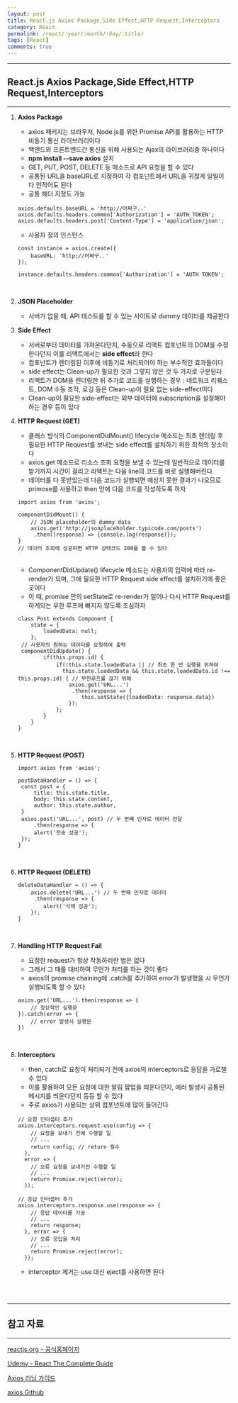```yaml
---
layout: post
title: React.js Axios Package,Side Effect,HTTP Request,Interceptors
category: React
permalink: /react/:year/:month/:day/:title/
tags: [React]
comments: true
---
```


---

## React.js Axios Package,Side Effect,HTTP Request,Interceptors

---

1. **Axios Package**

   - axios 패키지는 브라우저, Node.js를 위한 Promise API를 활용하는 HTTP 비동기 통신 라이브러리이다
   - 백엔드와 프론트엔드간 통신을 위해 사용되는 Ajax의 라이브러리중 하나이다
   - **npm install --save axios** 설치
   - GET, PUT, POST, DELETE 등 메소드로 API 요청을 할 수 있다
   - 공통된 URL을 baseURL로 지정하여 각 컴포넌트에서 URL을 귀찮게 일일이 다 안적어도 된다
   - 공통 헤더 지정도 가능

   ```react
   axios.defaults.baseURL = 'http://어쩌구..'
   axios.defaults.headers.common['Authorization'] = 'AUTH_TOKEN';
   axios.defaults.headers.post['Content-Type'] = 'application/json';
   ```

   - 사용자 정의 인스턴스

   ```react
   const instance = axios.create({
       baseURL: 'http;//어쩌구..'
   });

   instance.defaults.headers.common['Authorization'] = 'AUTH TOKEN';
   ```

   <br>

2. **JSON Placeholder**

   - 서버가 없을 때, API 테스트를 할 수 있는 사이트로 dummy 데이터를 제공한다

3. **Side Effect**

   - 서버로부터 데이터를 가져온다던지, 수동으로 리액트 컴포넌트의 DOM을 수정한다던지 이를 리액트에서는 **side effect**라 한다
   - 컴포넌트가 렌더링된 이후에 비동기로 처리되어야 하는 부수적인 효과들이다
   - side effect는 Clean-up가 필요한 것과 그렇지 않은 것 두 가지로 구분된다
   - 리액트가 DOM을 렌더링한 뒤 추가로 코드를 실행하는 경우 :
     네트워크 리퀘스트, DOM 수동 조작, 로깅 등은 Clean-up이 필요 없는 side-effect이다
   - Clean-up이 필요한 side-effect는 외부 데이터에 subscription을 설정해야하는 경우 등이 있다

4. **HTTP Request (GET)**

   - 클래스 방식의 ComponentDidMount() lifecycle 메소드는 최초 렌더링 후 필요한 HTTP Request를 보내는 side effect를 설치하기 위한 최적의 장소이다
   - axios.get 메소드로 리소스 조회 요청을 보낼 수 있는데 일반적으로 데이터를 받기까지 시간이 걸리고 리액트는 다음 line의 코드를 바로 실행해버린다
   - 데이터를 다 못받았는데 다음 코드가 실행되면 예상치 못한 결과가 나오므로 primose를 사용하고 then 안에 다음 코드를 작성하도록 하자

   ```react
   import axios from 'axios';

   componentDidMount() {
       // JSON placeholder의 dummy data
       axios.get('http://jsonplaceholder.typicode.com/posts')
       	.then((response) => {console.log(response)});
   }
   // 데이터 조회에 성공하면 HTTP 상태코드 200을 볼 수 있다
   ```

   <br>

   - ComponentDidUpdate() lifecycle 메소드는 사용자의 입력에 따라 re-render가 되며, 그에 필요한 HTTP Request side effect를 설치하기에 좋은 곳이다
   - 이 때, promise 안의 setState로 re-render가 일어나 다시 HTTP Request를 하게되는 무한 루프에 빠지지 않도록 조심하자

   ```react
   class Post extends Component {
       state = {
           loadedData: null;
       };
   	// 사용자의 원하는 데이터를 요청하여 출력
   	componentDidUpdate() {
           if(this.props.id) {
               if(!this.state.loadedData || // 최초 한 번 실행을 위하여
                 this.state.loadedData && this.state.loadedData.id !== this.props.id) { // 무한루프를 끊기 위해
                   axios.get('URL...')
                   	.then(response => {
                       this.setState({loadedData: response.data})
                   });
               };
           }
       }
   }
   ```

   <br>

5. **HTTP Request (POST)**

   ```react
   import axios from 'axios';

   postDataHandler = () => {
   	const post = {
       	title: this.state.title,
       	body: this.state.content,
       	author: this.state.author,
   	}
   	axios.post('URL...', post) // 두 번째 인자로 데이터 전달
   		.then(response => {
       	alert('전송 성공');
   	});
   }
   ```

   <br>

6. **HTTP Request (DELETE)**

   ```react
   deleteDataHandler = () => {
       axios.delete('URL...') // 두 번째 인자로 데이터
       	.then(response => {
           alert('삭제 성공');
       });
   }
   ```

   <br>

7. **Handling HTTP Request Fail**

   - 요청한 request가 항상 작동하리란 법은 없다
   - 그래서 그 때를 대비하여 무언가 처리를 하는 것이 좋다
   - axios의 promise chaining에 .catch를 추가하여 error가 발생했을 시 무언가 실행되도록 할 수 있다

   ```react
   axios.get('URL...').then(response => {
       // 정상적인 실행문
   }).catch(error => {
       // error 발생시 실행문
   })
   ```

   <br>

8. **Interceptors**

   - then, catch로 요청이 처리되기 전에 axios의 interceptors로 응답을 가로챌 수 있다
   - 이를 활용하여 모든 요청에 대한 알림 팝업을 띄운다던지, 에러 발생시 공통된 메시지를 띄운다던지 등등 할 수 있다
   - 주로 axios가 사용되는 상위 컴포넌트에 많이 들어간다

   ```react
   // 요청 인터셉터 추가
   axios.interceptors.request.use(config => {
       // 요청을 보내기 전에 수행할 일
       // ...
       return config; // return 필수
     },
     error => {
       // 오류 요청을 보내기전 수행할 일
       // ...
       return Promise.reject(error);
     });

   // 응답 인터셉터 추가
   axios.interceptors.response.use(response => {
       // 응답 데이터를 가공
       // ...
       return response;
     }, error => {
       // 오류 응답을 처리
       // ...
       return Promise.reject(error);
     });
   ```

   - interceptor 제거는 use 대신 eject를 사용하면 된다

<br>

<br>

---

## 참고 자료

---

[reactjs.org - 공식홈페이지](https://ko.reactjs.org/tutorial/tutorial.html)

[Udemy - React The Complete Guide](https://www.udemy.com/course/react-the-complete-guide-incl-redux/)

[Axios 러닝 가이드](https://xn--xy1bk56a.run/axios/guide/)

[axios Github](https://github.com/axios/axios)
